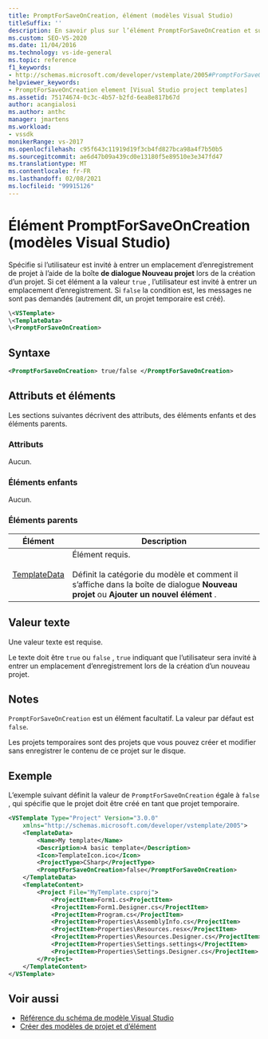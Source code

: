 ```yaml
---
title: PromptForSaveOnCreation, élément (modèles Visual Studio)
titleSuffix: ''
description: En savoir plus sur l’élément PromptForSaveOnCreation et sur la façon dont il spécifie si l’utilisateur est invité à entrer un emplacement d’enregistrement de projet via la boîte de dialogue Nouveau projet.
ms.custom: SEO-VS-2020
ms.date: 11/04/2016
ms.technology: vs-ide-general
ms.topic: reference
f1_keywords:
- http://schemas.microsoft.com/developer/vstemplate/2005#PromptForSaveOnCreation
helpviewer_keywords:
- PromptForSaveOnCreation element [Visual Studio project templates]
ms.assetid: 75174674-0c3c-4b57-b2fd-6ea8e817b67d
author: acangialosi
ms.author: anthc
manager: jmartens
ms.workload:
- vssdk
monikerRange: vs-2017
ms.openlocfilehash: c95f643c11919d19f3cb4fd827bca98a4f7b50b5
ms.sourcegitcommit: ae6d47b09a439cd0e13180f5e89510e3e347fd47
ms.translationtype: MT
ms.contentlocale: fr-FR
ms.lasthandoff: 02/08/2021
ms.locfileid: "99915126"
---
```

# <a name="promptforsaveoncreation-element-visual-studio-templates"></a>Élément PromptForSaveOnCreation (modèles Visual Studio)

Spécifie si l’utilisateur est invité à entrer un emplacement d’enregistrement de projet à l’aide de la boîte **de dialogue Nouveau projet** lors de la création d’un projet. Si cet élément a la valeur `true` , l’utilisateur est invité à entrer un emplacement d’enregistrement. Si `false` la condition est, les messages ne sont pas demandés (autrement dit, un projet temporaire est créé).

```xml
\<VSTemplate>
\<TemplateData>
\<PromptForSaveOnCreation>
```

## <a name="syntax"></a>Syntaxe

```xml
<PromptForSaveOnCreation> true/false </PromptForSaveOnCreation>
```

## <a name="attributes-and-elements"></a>Attributs et éléments
 Les sections suivantes décrivent des attributs, des éléments enfants et des éléments parents.

### <a name="attributes"></a>Attributs
 Aucun.

### <a name="child-elements"></a>Éléments enfants
 Aucun.

### <a name="parent-elements"></a>Éléments parents

|Élément|Description|
|-------------|-----------------|
|[TemplateData](../extensibility/templatedata-element-visual-studio-templates.md)|Élément requis.<br /><br /> Définit la catégorie du modèle et comment il s’affiche dans la boîte de dialogue **Nouveau projet** ou **Ajouter un nouvel élément** .|

## <a name="text-value"></a>Valeur texte
 Une valeur texte est requise.

 Le texte doit être `true` ou `false` , `true` indiquant que l’utilisateur sera invité à entrer un emplacement d’enregistrement lors de la création d’un nouveau projet.

## <a name="remarks"></a>Notes
 `PromptForSaveOnCreation` est un élément facultatif. La valeur par défaut est `false`.

 Les projets temporaires sont des projets que vous pouvez créer et modifier sans enregistrer le contenu de ce projet sur le disque.

## <a name="example"></a>Exemple
 L’exemple suivant définit la valeur de `PromptForSaveOnCreation` égale à `false` , qui spécifie que le projet doit être créé en tant que projet temporaire.

```xml
<VSTemplate Type="Project" Version="3.0.0"
    xmlns="http://schemas.microsoft.com/developer/vstemplate/2005">
    <TemplateData>
        <Name>My template</Name>
        <Description>A basic template</Description>
        <Icon>TemplateIcon.ico</Icon>
        <ProjectType>CSharp</ProjectType>
        <PromptForSaveOnCreation>false</PromptForSaveOnCreation>
    </TemplateData>
    <TemplateContent>
        <Project File="MyTemplate.csproj">
            <ProjectItem>Form1.cs<ProjectItem>
            <ProjectItem>Form1.Designer.cs</ProjectItem>
            <ProjectItem>Program.cs</ProjectItem>
            <ProjectItem>Properties\AssemblyInfo.cs</ProjectItem>
            <ProjectItem>Properties\Resources.resx</ProjectItem>
            <ProjectItem>Properties\Resources.Designer.cs</ProjectItem>
            <ProjectItem>Properties\Settings.settings</ProjectItem>
            <ProjectItem>Properties\Settings.Designer.cs</ProjectItem>
        </Project>
    </TemplateContent>
</VSTemplate>
```

## <a name="see-also"></a>Voir aussi

- [Référence du schéma de modèle Visual Studio](../extensibility/visual-studio-template-schema-reference.md)
- [Créer des modèles de projet et d’élément](../ide/creating-project-and-item-templates.md)
